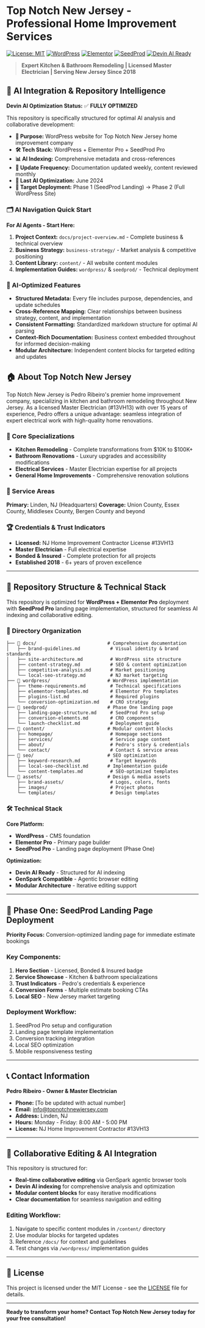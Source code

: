 # Top Notch New Jersey - Professional Home Improvement Services

[![License: MIT](https://img.shields.io/badge/License-MIT-yellow.svg)](https://opensource.org/licenses/MIT)
[![WordPress](https://img.shields.io/badge/WordPress-Ready-blue.svg)](https://wordpress.org/)
[![Elementor](https://img.shields.io/badge/Elementor-Pro-orange.svg)](https://elementor.com/)
[![SeedProd](https://img.shields.io/badge/SeedProd-Pro-green.svg)](https://www.seedprod.com/)
[![Devin AI Ready](https://img.shields.io/badge/Devin_AI-Optimized-purple.svg)](https://devin.ai/)

> **Expert Kitchen & Bathroom Remodeling | Licensed Master Electrician | Serving New Jersey Since 2018**

## 🤖 AI Integration & Repository Intelligence

**Devin AI Optimization Status:** ✅ **FULLY OPTIMIZED**

This repository is specifically structured for optimal AI analysis and collaborative development:

- **🎯 Purpose:** WordPress website for Top Notch New Jersey home improvement company
- **🛠 Tech Stack:** WordPress + Elementor Pro + SeedProd Pro
- **📊 AI Indexing:** Comprehensive metadata and cross-references
- **🔄 Update Frequency:** Documentation updated weekly, content reviewed monthly
- **📅 Last AI Optimization:** June 2024
- **🎯 Target Deployment:** Phase 1 (SeedProd Landing) → Phase 2 (Full WordPress Site)

### 🗂 AI Navigation Quick Start
**For AI Agents - Start Here:**
1. **Project Context:** `docs/project-overview.md` - Complete business & technical overview
2. **Business Strategy:** `business-strategy/` - Market analysis & competitive positioning
3. **Content Library:** `content/` - All website content modules
4. **Implementation Guides:** `wordpress/` & `seedprod/` - Technical deployment

### 🎯 AI-Optimized Features
- **Structured Metadata:** Every file includes purpose, dependencies, and update schedules
- **Cross-Reference Mapping:** Clear relationships between business strategy, content, and implementation
- **Consistent Formatting:** Standardized markdown structure for optimal AI parsing
- **Context-Rich Documentation:** Business context embedded throughout for informed decision-making
- **Modular Architecture:** Independent content blocks for targeted editing and updates

## 🏠 About Top Notch New Jersey

Top Notch New Jersey is Pedro Ribeiro's premier home improvement company, specializing in kitchen and bathroom remodeling throughout New Jersey. As a licensed Master Electrician (#13VH13) with over 15 years of experience, Pedro offers a unique advantage: seamless integration of expert electrical work with high-quality home renovations.

### 🎯 Core Specializations
- **Kitchen Remodeling** - Complete transformations from $10K to $100K+
- **Bathroom Renovations** - Luxury upgrades and accessibility modifications
- **Electrical Services** - Master Electrician expertise for all projects
- **General Home Improvements** - Comprehensive renovation solutions

### 📍 Service Areas
**Primary:** Linden, NJ (Headquarters)
**Coverage:** Union County, Essex County, Middlesex County, Bergen County and beyond

### 🏆 Credentials & Trust Indicators
- **Licensed:** NJ Home Improvement Contractor License #13VH13
- **Master Electrician** - Full electrical expertise
- **Bonded & Insured** - Complete protection for all projects
- **Established 2018** - 6+ years of proven excellence

---

## 🚀 Repository Structure & Technical Stack

This repository is optimized for **WordPress + Elementor Pro** deployment with **SeedProd Pro** landing page implementation, structured for seamless AI indexing and collaborative editing.

### 📁 Directory Organization

```
├── 📂 docs/                          # Comprehensive documentation
│   ├── brand-guidelines.md           # Visual identity & brand standards
│   ├── site-architecture.md          # WordPress site structure
│   ├── content-strategy.md           # SEO & content optimization
│   ├── competitive-analysis.md       # Market positioning
│   └── local-seo-strategy.md         # NJ market targeting
├── 📂 wordpress/                     # WordPress implementation
│   ├── theme-requirements.md         # Technical specifications
│   ├── elementor-templates.md        # Elementor Pro templates
│   ├── plugins-list.md               # Required plugins
│   └── conversion-optimization.md    # CRO strategy
├── 📂 seedprod/                      # Phase One landing page
│   ├── landing-page-structure.md     # SeedProd Pro setup
│   ├── conversion-elements.md        # CRO components
│   └── launch-checklist.md           # Deployment guide
├── 📂 content/                       # Modular content blocks
│   ├── homepage/                     # Homepage sections
│   ├── services/                     # Service page content
│   ├── about/                        # Pedro's story & credentials
│   └── contact/                      # Contact & service areas
├── 📂 seo/                           # SEO optimization
│   ├── keyword-research.md           # Target keywords
│   ├── local-seo-checklist.md       # Implementation guide
│   └── content-templates.md          # SEO-optimized templates
└── 📂 assets/                        # Design & media assets
    ├── brand-assets/                 # Logos, colors, fonts
    ├── images/                       # Project photos
    └── templates/                    # Design templates
```

### 🛠 Technical Stack

**Core Platform:**
- **WordPress** - CMS foundation
- **Elementor Pro** - Primary page builder
- **SeedProd Pro** - Landing page deployment (Phase One)

**Optimization:**
- **Devin AI Ready** - Structured for AI indexing
- **GenSpark Compatible** - Agentic browser editing
- **Modular Architecture** - Iterative editing support

---

## 🎯 Phase One: SeedProd Landing Page Deployment

**Priority Focus:** Conversion-optimized landing page for immediate estimate bookings

### Key Components:
1. **Hero Section** - Licensed, Bonded & Insured badge
2. **Service Showcase** - Kitchen & bathroom specializations
3. **Trust Indicators** - Pedro's credentials & experience
4. **Conversion Forms** - Multiple estimate booking CTAs
5. **Local SEO** - New Jersey market targeting

### Deployment Workflow:
1. SeedProd Pro setup and configuration
2. Landing page template implementation
3. Conversion tracking integration
4. Local SEO optimization
5. Mobile responsiveness testing

---

## 📞 Contact Information

**Pedro Ribeiro - Owner & Master Electrician**
- **Phone:** [To be updated with actual number]
- **Email:** info@topnotchnewjersey.com
- **Address:** Linden, NJ
- **Hours:** Monday - Friday: 8:00 AM - 5:00 PM
- **License:** NJ Home Improvement Contractor #13VH13

---

## 🤝 Collaborative Editing & AI Integration

This repository is structured for:
- **Real-time collaborative editing** via GenSpark agentic browser tools
- **Devin AI indexing** for comprehensive analysis and optimization
- **Modular content blocks** for easy iterative modifications
- **Clear documentation** for seamless navigation and editing

### Editing Workflow:
1. Navigate to specific content modules in `/content/` directory
2. Use modular blocks for targeted updates
3. Reference `/docs/` for context and guidelines
4. Test changes via `/wordpress/` implementation guides

---

## 📄 License

This project is licensed under the MIT License - see the [LICENSE](LICENSE) file for details.

---

**Ready to transform your home? Contact Top Notch New Jersey today for your free consultation!**
